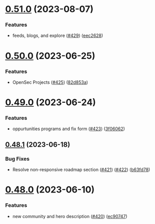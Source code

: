 # [0.51.0](https://github.com/thecyberworld/thecyberhub.org/compare/v0.50.0...v0.51.0) (2023-08-07)


### Features

* feeds, blogs, and explore ([#429](https://github.com/thecyberworld/thecyberhub.org/issues/429)) ([eec2628](https://github.com/thecyberworld/thecyberhub.org/commit/eec262852de6cc3c3c12ad1aa3de626480398cfe))



# [0.50.0](https://github.com/thecyberworld/thecyberhub.org/compare/v0.49.0...v0.50.0) (2023-06-25)


### Features

* OpenSec Projects ([#425](https://github.com/thecyberworld/thecyberhub.org/issues/425)) ([82d853a](https://github.com/thecyberworld/thecyberhub.org/commit/82d853a6fbc5e23af8b1ce242fd369e4b7224049))



# [0.49.0](https://github.com/thecyberworld/thecyberhub.org/compare/v0.48.1...v0.49.0) (2023-06-24)


### Features

* oppurtunities programs and fix form ([#423](https://github.com/thecyberworld/thecyberhub.org/issues/423)) ([3f06062](https://github.com/thecyberworld/thecyberhub.org/commit/3f06062e37b4ba694b371e51d92c99edccdfa62c))



## [0.48.1](https://github.com/thecyberworld/thecyberhub.org/compare/v0.48.0...v0.48.1) (2023-06-18)


### Bug Fixes

* Resolve non-responsive roadmap section ([#421](https://github.com/thecyberworld/thecyberhub.org/issues/421)) ([#422](https://github.com/thecyberworld/thecyberhub.org/issues/422)) ([b63fd78](https://github.com/thecyberworld/thecyberhub.org/commit/b63fd786682fd50b4ce55cb65c2fc4e7d885256b))



# [0.48.0](https://github.com/thecyberworld/thecyberhub.org/compare/v0.47.0...v0.48.0) (2023-06-10)


### Features

* new community and hero description ([#420](https://github.com/thecyberworld/thecyberhub.org/issues/420)) ([ec90747](https://github.com/thecyberworld/thecyberhub.org/commit/ec907470347c192a67828d2c47f0e8f96aac58bb))



